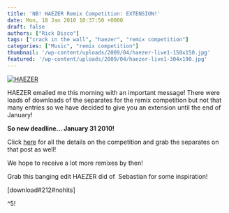 ```yaml
---
title: 'NB! HAEZER Remix Competition: EXTENSION!'
date: Mon, 18 Jan 2010 10:37:50 +0000
draft: false
authors: ["Rick Disco"]
tags: ["crack in the wall", "haezer", "remix competition"]
categories: ["Music", "remix competition"]
thumbnail: '/wp-content/uploads/2009/04/haezer-live1-150x150.jpg'
featured: '/wp-content/uploads/2009/04/haezer-live1-304x190.jpg'
---
```


[![](/wp-content/uploads/2009/04/haezer-live1.jpg "HAEZER")](/wp-content/uploads/2009/04/haezer-live1.jpg)

HAEZER emailed me this morning with an important message! There were loads of downloads of the separates for the remix competition but not that many entries so we have decided to give you an extension until the end of January!

**So new deadline... January 31 2010!**

Click [here](/2009/12/04/remix-competition-haezer-crack-in-the-wall/ "HAEZER Remix Comepetition") for all the details on the competition and grab the separates on that post as well!

We hope to receive a lot more remixes by then!

Grab this banging edit HAEZER did of  Sebastian for some inspiration!

\[download#212#nohits\]

^5!

